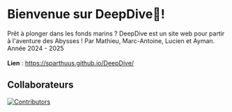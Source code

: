 # Bienvenue sur DeepDive🌊!
Prêt à plonger dans les fonds marins ? DeepDive est un site web pour partir à l'aventure des Abysses !
Par Mathieu, Marc-Antoine, Lucien et Ayman. Année 2024 - 2025<br>
<br>
<b>Lien</b> : https://sparthuus.github.io/DeepDive/

## Collaborateurs
<a href="https://github.com/Sparthuus/DeepDive/graphs/contributors">
  <img src="https://contrib.rocks/image?repo=Sparthuus/DeepDive" alt="Contributors" />
</a>
